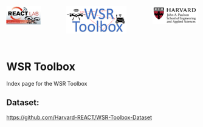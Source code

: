 <div align="center">
  <a href="https://react.seas.harvard.edu//">
    <img align="left" src="figs/REACT_logo.jpg" width="90" alt="REACT Lab">
  </a>
  <a href="https://react.seas.harvard.edu/communication-sensor">
    <img align="center" src="figs/toolbox_logo.png" width="160" alt="WSR Toolbox">
  </a>
  <a href="https://www.seas.harvard.edu/">
    <img align="right" src="figs/SEASLogo_RGB.jpg" width="120" alt="SEAS Harvard">
  </a>
</div>
<p>&nbsp;</p>

# WSR Toolbox

Index page for the WSR Toolbox


## Dataset: 

https://github.com/Harvard-REACT/WSR-Toolbox-Dataset